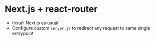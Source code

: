 # Next.js + react-router

- Install Next.js as usual
- Configure custom `server.js` to redirect any request to same single entrypoint
